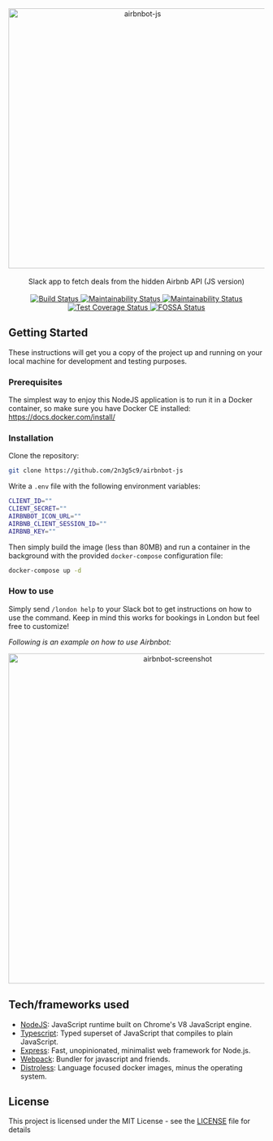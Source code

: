 <div align="center">
  <img width="512" src="https://raw.githubusercontent.com/2n3g5c9/airbnbot-js/master/img/airbnbot_banner.png" alt="airbnbot-js">
</div>

<br />

<div align="center">Slack app to fetch deals from the hidden Airbnb API (JS version)</div>

<br />

<div align="center">
  <!-- Build Status -->
  <a href="https://circleci.com/gh/2n3g5c9/airbnbot-js/tree/master">
    <img src="https://circleci.com/gh/2n3g5c9/airbnbot-js.svg?style=svg" alt="Build Status" />
  </a>
  <!-- Maintainability Status -->
  <a href="https://codeclimate.com/github/2n3g5c9/airbnbot-js/maintainability">
    <img src="https://api.codeclimate.com/v1/badges/71be31ee9871a217f2f5/maintainability" alt="Maintainability Status" />
  </a>	
  <!-- Test Coverage Status -->
  <a href="https://codeclimate.com/github/2n3g5c9/airbnbot-js/test_coverage">
    <img src="https://api.codeclimate.com/v1/badges/71be31ee9871a217f2f5/test_coverage" alt="Maintainability Status" />
  </a>	
  <!-- Dependency Status -->
  <a href="https://depfu.com/github/2n3g5c9/airbnbot-js?project_id=6320">
    <img src="https://badges.depfu.com/badges/912fd5dddb23353385862ae6e5e1a888/overview.svg" alt="Test Coverage Status" />
  </a>
  <!-- FOSSA Status -->
  <a href="https://app.fossa.io/projects/git%2Bgithub.com%2F2n3g5c9%2Fairbnbot-js?ref=badge_shield">
    <img src="https://app.fossa.io/api/projects/git%2Bgithub.com%2F2n3g5c9%2Fairbnbot-js.svg?type=shield" alt="FOSSA Status" />
  </a>
</div>

## Getting Started

These instructions will get you a copy of the project up and running on your local machine for development and testing purposes.

### Prerequisites

The simplest way to enjoy this NodeJS application is to run it in a Docker container, so make sure you have Docker CE installed: https://docs.docker.com/install/

### Installation

Clone the repository:

```bash
git clone https://github.com/2n3g5c9/airbnbot-js
```

Write a `.env` file with the following environment variables:

```bash
CLIENT_ID=""
CLIENT_SECRET=""
AIRBNBOT_ICON_URL=""
AIRBNB_CLIENT_SESSION_ID=""
AIRBNB_KEY=""
```

Then simply build the image (less than 80MB) and run a container in the background with the provided `docker-compose` configuration file:

```bash
docker-compose up -d
```

### How to use

Simply send `/london help` to your Slack bot to get instructions on how to use the command. Keep in mind this works for bookings in London but feel free to customize!

*Following is an example on how to use Airbnbot:*
<div align="center">
  <img width="650" src="https://raw.githubusercontent.com/2n3g5c9/airbnbot-js/master/img/airbnbot_screenshot.png" alt="airbnbot-screenshot">
</div>

## Tech/frameworks used

- [NodeJS](https://nodejs.org/): JavaScript runtime built on Chrome's V8 JavaScript engine.
- [Typescript](https://www.typescriptlang.org/): Typed superset of JavaScript that compiles to plain JavaScript.
- [Express](https://expressjs.com/): Fast, unopinionated, minimalist web framework for Node.js.
- [Webpack](https://webpack.js.org/): Bundler for javascript and friends.
- [Distroless](https://github.com/GoogleContainerTools/distroless): Language focused docker images, minus the operating system.

## License

This project is licensed under the MIT License - see the [LICENSE](LICENSE) file for details
